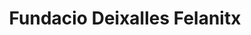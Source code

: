 ---
title: "Fundacio Deixalles Felanitx"
url: /felanitx/fundacio-deixalles-felanitx/
shop: Gebrauchtwaren
---